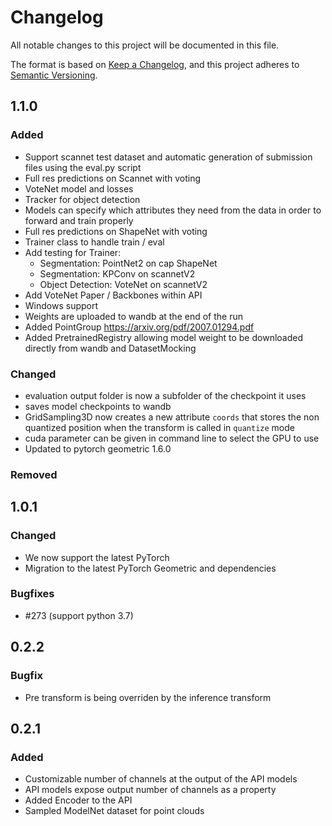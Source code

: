 # Changelog

All notable changes to this project will be documented in this file.

The format is based on [Keep a Changelog](https://keepachangelog.com/en/1.0.0/),
and this project adheres to [Semantic Versioning](https://semver.org/spec/v2.0.0.html).

## 1.1.0

### Added

- Support scannet test dataset and automatic generation of submission files using the eval.py script
- Full res predictions on Scannet with voting
- VoteNet model and losses
- Tracker for object detection
- Models can specify which attributes they need from the data in order to forward and train properly
- Full res predictions on ShapeNet with voting
- Trainer class to handle train / eval
- Add testing for Trainer:
  - Segmentation: PointNet2 on cap ShapeNet
  - Segmentation: KPConv on scannetV2
  - Object Detection: VoteNet on scannetV2
- Add VoteNet Paper / Backbones within API
- Windows support
- Weights are uploaded to wandb at the end of the run
- Added PointGroup https://arxiv.org/pdf/2007.01294.pdf
- Added PretrainedRegistry allowing model weight to be downloaded directly from wandb and DatasetMocking

### Changed

- evaluation output folder is now a subfolder of the checkpoint it uses
- saves model checkpoints to wandb
- GridSampling3D now creates a new attribute `coords` that stores the non quantized position when the transform is called in `quantize` mode
- cuda parameter can be given in command line to select the GPU to use
- Updated to pytorch geometric 1.6.0

### Removed

## 1.0.1

### Changed

- We now support the latest PyTorch
- Migration to the latest PyTorch Geometric and dependencies

### Bugfixes

- #273 (support python 3.7)

## 0.2.2

### Bugfix

- Pre transform is being overriden by the inference transform

## 0.2.1

### Added

- Customizable number of channels at the output of the API models
- API models expose output number of channels as a property
- Added Encoder to the API
- Sampled ModelNet dataset for point clouds

